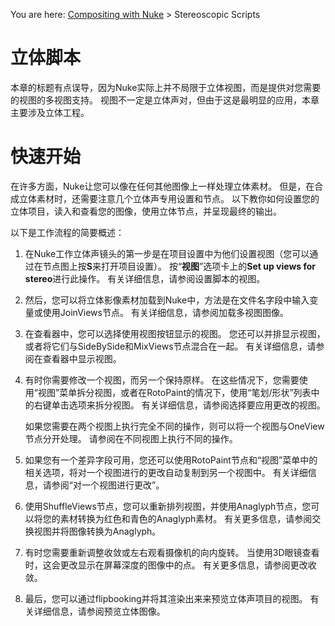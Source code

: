 You are here: [Compositing with Nuke](../nuke/nuke_intro.html) > Stereoscopic Scripts

# 立体脚本

本章的标题有点误导，因为Nuke实际上并不局限于立体视图，而是提供对您需要的视图的多视图支持。 视图不一定是立体声对，但由于这是最明显的应用，本章主要涉及立体工程。

# 快速开始

在许多方面，Nuke让您可以像在任何其他图像上一样处理立体素材。 但是，在合成立体素材时，还需要注意几个立体声专用设置和节点。 以下教你如何设置您的立体项目，读入和查看您的图像，使用立体节点，并呈现最终的输出。

以下是工作流程的简要概述：

1. 在Nuke工作立体声镜头的第一步是在项目设置中为他们设置视图（您可以通过在节点图上按**S**来打开项目设置）。 按“**视图**”选项卡上的**Set up views for stereo**进行此操作。 有关详细信息，请参阅设置脚本的视图。

2. 然后，您可以将立体影像素材加载到Nuke中，方法是在文件名字段中输入变量或使用JoinViews节点。 有关详细信息，请参阅加载多视图图像。

3. 在查看器中，您可以选择使用视图按钮显示的视图。 您还可以并排显示视图，或者将它们与SideBySide和MixViews节点混合在一起。 有关详细信息，请参阅在查看器中显示视图。

4. 有时你需要修改一个视图，而另一个保持原样。 在这些情况下，您需要使用“视图”菜单拆分视图，或者在RotoPaint的情况下，使用“笔划/形状”列表中的右键单击选项来拆分视图。 有关详细信息，请参阅选择要应用更改的视图。

   如果您需要在两个视图上执行完全不同的操作，则可以将一个视图与OneView节点分开处理。 请参阅在不同视图上执行不同的操作。

5. 如果您有一个差异字段可用，您还可以使用RotoPaint节点和“视图”菜单中的相关选项，将对一个视图进行的更改自动复制到另一个视图中。 有关详细信息，请参阅“对一个视图进行更改”。

6. 使用ShuffleViews节点，您可以重新排列视图，并使用Anaglyph节点，您可以将您的素材转换为红色和青色的Anaglyph素材。 有关更多信息，请参阅交换视图并将图像转换为Anaglyph。

7. 有时您需要重新调整收敛或左右观看摄像机的向内旋转。 当使用3D眼镜查看时，这会更改显示在屏幕深度的图像中的点。 有关更多信息，请参阅更改收敛。

8. 最后，您可以通过flipbooking并将其渲染出来来预览立体声项目的视图。 有关详细信息，请参阅预览立体图像。